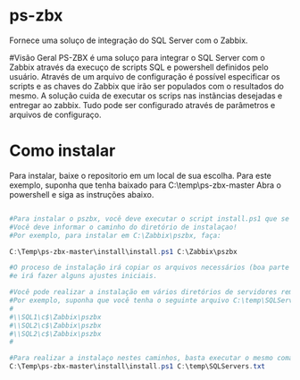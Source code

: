 # ps-zbx
Fornece uma soluço de integração do SQL Server com o Zabbix.

#Visão Geral
PS-ZBX é uma soluço para integrar o SQL Server com o Zabbix através da execuço de scripts SQL e powershell definidos pelo usuário.
Através de um arquivo de configuração é possível especificar os scripts e as chaves do Zabbix que irão ser populados com o resultados do mesmo.
A solução cuida de executar os scrips nas instãncias desejadas e entregar ao zabbix.
Tudo pode ser configurado através de parâmetros e arquivos de configuraço.


# Como instalar 
Para instalar, baixe o repositorio em um local de sua escolha.
Para este exemplo, suponha que tenha baixado para C:\temp\ps-zbx-master
Abra o powershell e siga as instruções abaixo.

```powershell

#Para instalar o pszbx, você deve executar o script install.ps1 que se encontra no diretorio install.
#Você deve informar o caminho do diretório de instalaçao!
#Por exemplo, para instalar em C:\Zabbix\pszbx, faça:

C:\Temp\ps-zbx-master\install\install.ps1 C:\Zabbix\pszbx

#O proceso de instalação irá copiar os arquivos necessários (boa parte é um cópia dos arquivos baixados).
#e irá fazer alguns ajustes iniciais.

#Você pode realizar a instalação em vários diretórios de servidores remotos.
#Por exemplo, suponha que você tenha o seguinte arquivo C:\temp\SQLServers.txt
#
#\\SQL1\c$\Zabbix\pszbx
#\\SQL2\c$\Zabbix\pszbx
#\\SQL2\c$\Zabbix\pszbx
#

#Para realizar a instalaço nestes caminhos, basta executar o mesmo comando, passando o caminho do arquivo:
C:\Temp\ps-zbx-master\install\install.ps1 C:\temp\SQLServers.txt


```
